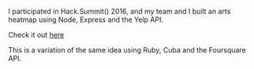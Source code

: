 I participated in Hack.Summit() 2016, and my team and I built an arts heatmap using Node, Express and the Yelp API.

Check it out <a href="https://github.com/sfrieson/NewNeighborhoods">here</a>

This is a variation of the same idea using Ruby, Cuba and the Foursquare API.

